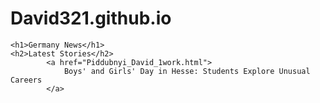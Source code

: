 # David321.github.io

<!DOCTYPE html>
<html lang="en">
<head>
    <meta charset="UTF-8">
    <title>Germany News</title>
</head>
<body>

    <h1>Germany News</h1>
    <h2>Latest Stories</h2>
            <a href="Piddubnyi_David_1work.html">
                Boys' and Girls' Day in Hesse: Students Explore Unusual Careers
            </a>
</body>
</html>
